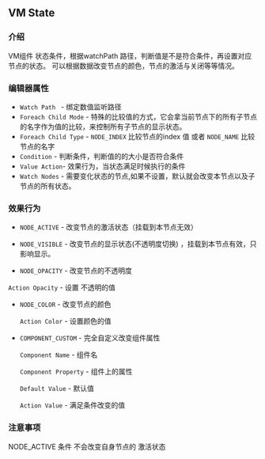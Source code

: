 ## VM State

### 介绍 

VM组件 状态条件，根据watchPath 路径，判断值是不是符合条件，再设置对应节点的状态。 可以根据数据改变节点的颜色，节点的激活与关闭等等情况。

### 编辑器属性

- `Watch Path ` - 绑定数值监听路径
- `Foreach Child Mode` - 特殊的比较值的方式，它会拿当前节点下的所有子节点的名字作为值的比较，来控制所有子节点的显示状态。
- `Foreach Child Type` - `NODE_INDEX` 比较节点的index 值 或者 `NODE_NAME` 比较节点的名字
- `Condition` - 判断条件，判断值的的大小是否符合条件
- `Value Action`-  效果行为，当状态满足时候执行的条件
- `Watch Nodes` - 需要变化状态的节点,如果不设置，默认就会改变本节点以及子节点的所有状态。

### 效果行为

- `NODE_ACTIVE` - 改变节点的激活状态（挂载到本节点无效）

- `NODE_VISIBLE` - 改变节点的显示状态(不透明度切换) ，挂载到本节点有效，只影响显示。

-  `NODE_OPACITY` - 改变节点的不透明度

  `Action Opacity` - 设置 不透明的值

- `NODE_COLOR` - 改变节点的颜色

  `Action Color` - 设置颜色的值

- `COMPONENT_CUSTOM` - 完全自定义改变组件属性

  `Component Name` - 组件名 

  `Component Property` - 组件上的属性

  `Default Value` - 默认值

  `Action Value` - 满足条件改变的值

### 注意事项

NODE_ACTIVE  条件  不会改变自身节点的 激活状态